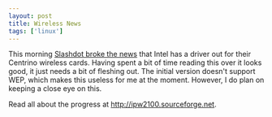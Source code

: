 ```yaml
---
layout: post
title: Wireless News
tags: ['linux']
---
```


This morning [Slashdot broke the
news](http://developers.slashdot.org/article.pl?sid=04/03/10/1540234&mode=thread)
that Intel has a driver out for their Centrino wireless cards. Having
spent a bit of time reading this over it looks good, it just needs a bit
of fleshing out. The initial version doesn't support WEP, which makes
this useless for me at the moment. However, I do plan on keeping a close
eye on this.

Read all about the progress at <http://ipw2100.sourceforge.net>.

